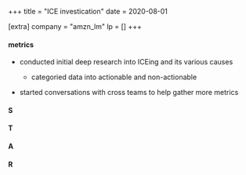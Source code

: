 +++
title = "ICE investication"
date = 2020-08-01

[extra]
company = "amzn_lm"
lp = []
+++

#### metrics
- conducted initial deep research into ICEing and its various causes
  - categoried data into actionable and non-actionable

- started conversations with cross teams to help gather more metrics

#### S

#### T

#### A

#### R


